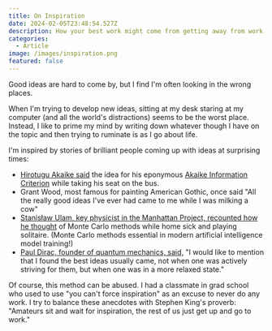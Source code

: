 ```yaml
---
title: On Inspiration
date: 2024-02-05T23:48:54.527Z
description: How your best work might come from getting away from work
categories:
  - Article
image: /images/inspiration.png
featured: false
---
```

Good ideas are hard to come by, but I find I'm often looking in the wrong places.

When I'm trying to develop new ideas, sitting at my desk staring at my computer (and all the world's distractions) seems to be the worst place. Instead, I like to prime my mind by writing down whatever though I have on the topic and then trying to ruminate is as I go about life. 

I'm inspired by stories of brilliant people coming up with ideas at surprising times:

* [Hirotugu Akaike said](http://garfield.library.upenn.edu/classics1981/A1981MS54100001.pdf) the idea for his eponymous [Akaike Information Criterion](https://en.wikipedia.org/wiki/Akaike_information_criterion) while taking his seat on the bus.
* Grant Wood, most famous for painting American Gothic, once said "All the really good ideas I've ever had came to me while I was milking a cow"
* [Stanisław Ulam, key physicist in the Manhattan Project, recounted how he thought](https://permalink.lanl.gov/object/tr?what=info:lanl-repo/lareport/LA-UR-88-9068) of Monte Carlo methods while home sick and playing solitaire. (Monte Carlo methods essential in modern artificial intelligence model training!)
* [Paul Dirac, founder of quantum mechanics, said,](https://www.worldscientific.com/doi/10.1142/9789814434430_0002) "I would like to mention that I found the best ideas usually came, not when one was actively striving for them, but when one was in a more relaxed state."

Of course, this method can be abused. I had a classmate in grad school who used to use "you can't force inspiration" as an excuse to never do any work. I try to balance these anecdotes with Stephen King's proverb: "Amateurs sit and wait for inspiration, the rest of us just get up and go to work."
